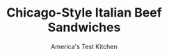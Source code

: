 ---
layout: ../../layouts/MarkdownPostLayout.astro
title: Chicago-Style Italian Beef Sandwiches
author: America's Test Kitchen
pubDate: 2023-03-15
description: "For Chicago-style sandwiches, the secret is in the spice."
image_url: https://res.cloudinary.com/hksqkdlah/image/upload/ar_1:1,c_fill,dpr_2.0,f_auto,fl_lossy.progressive.strip_profile,g_faces:auto,q_auto:low,w_344/SFS_Chicago-Style_Beef_Sandwiches-26_p1pvsz
tags: ["Main Courses","American","Midwest","Sandwiches","Cookbook Collection"]
calories: 
protein: 
carbohydrates: 
fats: 
fiber: 
ingredients: ["4 , (6-inch) sub rolls, split partially open lengthwise","1 tablespoon, vegetable oil","4 cups, thinly sliced leftover roast beef","1 1/2 cups, leftover jus (see note)","1 , (16-ounce) bottle giardiniera, drained with 1 tablespoon brine reserved","1 tablespoon, mayonnaise","1/4 teaspoon, red pepper flakes"]
serves: 
time: "25 minutes"
instructions: ["Adjust oven rack to upper-middle position and heat broiler. Brush interior of rolls with oil and arrange, oiled-side up, on baking sheet. Broil until golden brown, about 1 minute.","Combine beef, jus, and giardiniera brine in large skillet and simmer over medium heat until meat is no longer pink, about 6 minutes. Meanwhile, pulse giardiniera, mayonnaise, and red pepper flakes in food processor until finely chopped.","Arrange beef on toasted rolls, drizzle with jus, and top with giardiniera mixture. Serve."]
nutrition: ["null calories"]
notes: "If you dont have enough left over jus, use our Quick Jus recipe."
---